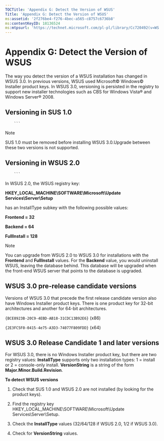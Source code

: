 ```yaml
---
TOCTitle: 'Appendix G: Detect the Version of WSUS'
Title: 'Appendix G: Detect the Version of WSUS'
ms:assetid: '2f276be4-f276-4bec-a565-c8757c6736b8'
ms:contentKeyID: 18136524
ms:mtpsurl: 'https://technet.microsoft.com/pl-pl/library/Cc720492(v=WS.10)'
---
```


Appendix G: Detect the Version of WSUS
======================================

The way you detect the version of a WSUS installation has changed in WSUS 3.0. In previous versions, WSUS used Microsoft© Windows© Installer product keys. In WSUS 3.0, versioning is persisted in the registry to support new installer technologies such as CBS for Windows Vista® and Windows Server® 2008.

Versioning in SUS 1.0
---------------------

        ```
> [!note]  
> SUS 1.0 must be removed before installing WSUS 3.0.Upgrade between these two versions is not supported. 

Versioning in WSUS 2.0
----------------------

        ```
In WSUS 2.0, the WSUS registry key:

**HKEY\_LOCAL\_MACHINE\\SOFTWARE\\Microsoft\\Update Services\\Server\\Setup**

has an InstallType subkey with the following possible values:

**Frontend = 32**

**Backend = 64**

**FullInstall = 128**

> [!note]  
> You can upgrade from WSUS 2.0 to WSUS 3.0 for installations with the **Frontend** and **FullInstall** values. For the **Backend** value, you would uninstall WSUS, leaving the database behind. This database will be upgraded when the front-end WSUS server that points to the database is upgraded. 

WSUS 3.0 pre-release candidate versions
---------------------------------------

Versions of WSUS 3.0 that precede the first release candidate version also have Windows Installer product keys. There is one product key for 32-bit architectures and another for 64-bit architectures.

`{BCE8923B-20C9-4EBD-AB18-31CDC13B92E6}` (x86)

`{2E3FC5F0-0415-4e75-A3D3-74077F809FDD}` (x64)

WSUS 3.0 Release Candidate 1 and later versions
-----------------------------------------------

For WSUS 3.0, there is no Windows Installer product key, but there are two registry values: **InstallType** supports only two installation types: 1 = install or 2 = console-only install. **VersionString** is a string of the form **Major.Minor.Build.Revision**.

**To detect WSUS versions**
1.  Check that SUS 1.0 and WSUS 2.0 are not installed (by looking for the product keys).

2.  Find the registry key HKEY\_LOCAL\_MACHINE\\SOFTWARE\\Microsoft\\Update Services\\Server\\Setup.

3.  Check the **InstallType** values (32/64/128 if WSUS 2.0, 1/2 if WSUS 3.0).

4.  Check for **VersionString** values.
